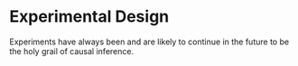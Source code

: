 # Experimental Design

Experiments have always been and are likely to continue in the future to be the holy grail of causal inference.
